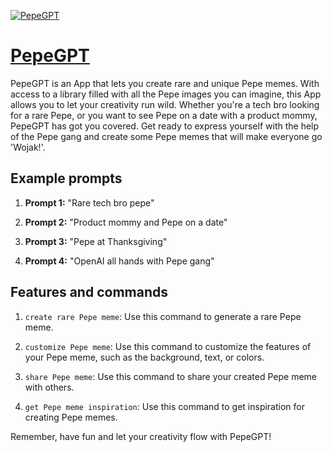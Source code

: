 [![PepeGPT](https://files.oaiusercontent.com/file-BAb6ANB2lu7siS3SzmyEP9t8?se=2123-10-18T15%3A12%3A46Z&sp=r&sv=2021-08-06&sr=b&rscc=max-age%3D31536000%2C%20immutable&rscd=attachment%3B%20filename%3Dd5d7b98f-ed56-49d0-8444-7efa9e656376.png&sig=VDVbeSkrmMQ5B15L7goB40prpHZQrC2RR8V1eYokAkg%3D)](https://chat.openai.com/g/g-vRWEf4kPq-pepegpt)

# [PepeGPT](https://chat.openai.com/g/g-vRWEf4kPq-pepegpt)

PepeGPT is an App that lets you create rare and unique Pepe memes. With access to a library filled with all the Pepe images you can imagine, this App allows you to let your creativity run wild. Whether you're a tech bro looking for a rare Pepe, or you want to see Pepe on a date with a product mommy, PepeGPT has got you covered. Get ready to express yourself with the help of the Pepe gang and create some Pepe memes that will make everyone go 'Wojak!'.

## Example prompts

1. **Prompt 1:** "Rare tech bro pepe"

2. **Prompt 2:** "Product mommy and Pepe on a date"

3. **Prompt 3:** "Pepe at Thanksgiving"

4. **Prompt 4:** "OpenAI all hands with Pepe gang"


## Features and commands

1. `create rare Pepe meme`: Use this command to generate a rare Pepe meme.

2. `customize Pepe meme`: Use this command to customize the features of your Pepe meme, such as the background, text, or colors.

3. `share Pepe meme`: Use this command to share your created Pepe meme with others.

4. `get Pepe meme inspiration`: Use this command to get inspiration for creating Pepe memes.

Remember, have fun and let your creativity flow with PepeGPT!